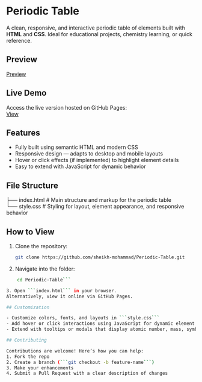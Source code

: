 # Periodic Table

A clean, responsive, and interactive periodic table of elements built with **HTML** and **CSS**. Ideal for educational projects, chemistry learning, or quick reference.

## Preview

[Preview](https://sheikh-mohammad.github.io/Periodic-Table/)

## Live Demo

Access the live version hosted on GitHub Pages:  
[View](https://sheikh-mohammad.github.io/Periodic-Table/)

## Features

- Fully built using semantic HTML and modern CSS
- Responsive design — adapts to desktop and mobile layouts
- Hover or click effects (if implemented) to highlight element details
- Easy to extend with JavaScript for dynamic behavior

## File Structure
├── index.html # Main structure and markup for the periodic table <br />
└── style.css # Styling for layout, element appearance, and responsive behavior

## How to View

1. Clone the repository:
   ```bash
   git clone https://github.com/sheikh-mohammad/Periodic-Table.git
   
2. Navigate into the folder:
  ```bash
      cd Periodic-Table```

3. Open ```index.html``` in your browser.
Alternatively, view it online via GitHub Pages.

## Customization

- Customize colors, fonts, and layouts in ```style.css```
- Add hover or click interactions using JavaScript for dynamic element info
- Extend with tooltips or modals that display atomic number, mass, symbol, etc.

## Contributing

Contributions are welcome! Here’s how you can help:
1. Fork the repo
2. Create a branch (```git checkout -b feature-name```)
3. Make your enhancements
4. Submit a Pull Request with a clear description of changes

